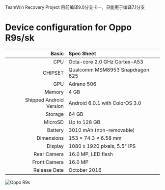 TeamWin Recovery Project
目前编译9.0分支卡一，只能用于编译7.1分支

Device configuration for Oppo R9s/sk
=====================================================

Basic   | Spec Sheet
-------:|:-------------------------
CPU     | Octa-core 2.0 GHz Cortex-A53
CHIPSET | Qualcomm MSM8953 Snapdragon 625
GPU     | Adreno 506
Memory  | 4 GB
Shipped Android Version | Android 6.0.1 with ColorOS 3.0
Storage | 64 GB
MicroSD | Up to 128 GB
Battery | 3010 mAh (non-removable)
Dimensions | 153 × 74.3 × 6.58 mm
Display | 1080 x 1920 pixels, 5.5" IPS
Rear Camera  | 16.0 MP, LED flash
Front Camera | 16.0 MP
Release Date | October 2016

![Oppo R9s](https://i.ibb.co/1R9dJmZ/22840bb277a236c041002e7ad33d202ad618764d3c93a8748e74c4e8f9c82ae6-0.webp)
